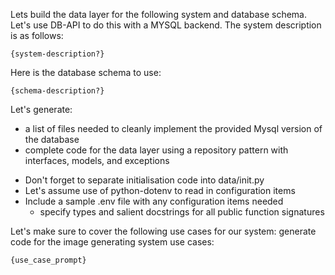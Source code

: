 Lets build the data layer for the following system and database schema.
Let's use DB-API to do this with a MYSQL backend.
The system description is as follows:
```
{system-description?}
```

Here is the database schema to use:
```
{schema-description?}
```

Let's generate:
* a list of files needed to cleanly implement the provided Mysql version of the database
* complete code for the data layer using a repository pattern with interfaces, models, and exceptions

- Don't forget to separate initialisation code into data/init.py
- Let's assume use of python-dotenv to read in configuration items 
- Include a sample .env file with any configuration items needed
  - specify types and salient docstrings for all public function signatures

Let's make sure to cover the following use cases for our system:
generate code for the image generating system use cases:

```
{use_case_prompt}
```